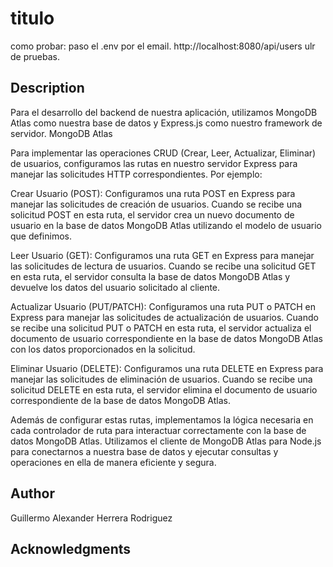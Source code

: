 # titulo
como probar:
paso el .env por el email.
http://localhost:8080/api/users ulr de pruebas.


## Description
Para el desarrollo del backend de nuestra aplicación, utilizamos MongoDB Atlas como nuestra base de datos y Express.js como nuestro framework de servidor. MongoDB Atlas 

Para implementar las operaciones CRUD (Crear, Leer, Actualizar, Eliminar) de usuarios, configuramos las rutas en nuestro servidor Express para manejar las solicitudes HTTP correspondientes. Por ejemplo:

Crear Usuario (POST): Configuramos una ruta POST en Express para manejar las solicitudes de creación de usuarios. Cuando se recibe una solicitud POST en esta ruta, el servidor crea un nuevo documento de usuario en la base de datos MongoDB Atlas utilizando el modelo de usuario que definimos.

Leer Usuario (GET): Configuramos una ruta GET en Express para manejar las solicitudes de lectura de usuarios. Cuando se recibe una solicitud GET en esta ruta, el servidor consulta la base de datos MongoDB Atlas y devuelve los datos del usuario solicitado al cliente.

Actualizar Usuario (PUT/PATCH): Configuramos una ruta PUT o PATCH en Express para manejar las solicitudes de actualización de usuarios. Cuando se recibe una solicitud PUT o PATCH en esta ruta, el servidor actualiza el documento de usuario correspondiente en la base de datos MongoDB Atlas con los datos proporcionados en la solicitud.

Eliminar Usuario (DELETE): Configuramos una ruta DELETE en Express para manejar las solicitudes de eliminación de usuarios. Cuando se recibe una solicitud DELETE en esta ruta, el servidor elimina el documento de usuario correspondiente de la base de datos MongoDB Atlas.

Además de configurar estas rutas, implementamos la lógica necesaria en cada controlador de ruta para interactuar correctamente con la base de datos MongoDB Atlas. Utilizamos el cliente de MongoDB Atlas para Node.js para conectarnos a nuestra base de datos y ejecutar consultas y operaciones en ella de manera eficiente y segura.



## Author

Guillermo Alexander Herrera Rodriguez

## Acknowledgments


